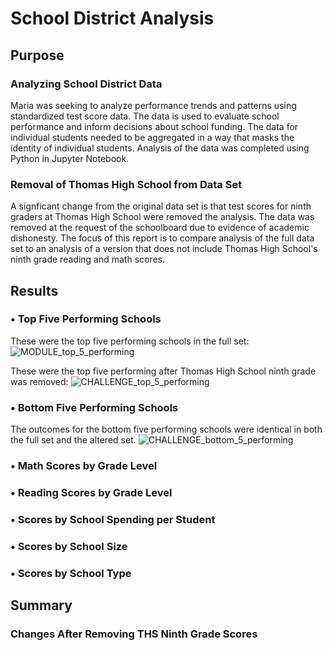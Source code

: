 # School District Analysis

## Purpose

### Analyzing School District Data
Maria was seeking to analyze performance trends and patterns using standardized test score data. The data is used to evaluate school performance and inform decisions about school funding. The data for individual students needed to be aggregated in a way that masks the identity of individual students. Analysis of the data was completed using Python in Jupyter Notebook.

### Removal of Thomas High School from Data Set
A signficant change from the original data set is that test scores for ninth graders at Thomas High School were removed the analysis. The data was removed at the request of the schoolboard due to evidence of academic dishonesty. The focus of this report is to compare analysis of the full data set to an analysis of a version that does not include Thomas High School's ninth grade reading and math scores.

## Results

### •	Top Five Performing Schools
These were the top five performing schools in the full set:
![MODULE_top_5_performing](https://user-images.githubusercontent.com/24308495/137844447-3ef57a91-23e0-47c1-be79-db6246ea3f28.PNG)

These were the top five performing after Thomas High School ninth grade was removed:
![CHALLENGE_top_5_performing](https://user-images.githubusercontent.com/24308495/137844682-f1686e6b-f926-4a9f-a07d-d69ef0612e34.PNG)

### •	Bottom Five Performing Schools
The outcomes for the bottom five performing schools were identical in both the full set and the altered set.
![CHALLENGE_bottom_5_performing](https://user-images.githubusercontent.com/24308495/137844865-d8848005-e329-48d2-8bcf-ef712b4f64da.PNG)

### •	Math Scores by Grade Level
### •	Reading Scores by Grade Level
### •	Scores by School Spending per Student
### •	Scores by School Size
### •	Scores by School Type

## Summary

### Changes After Removing THS Ninth Grade Scores

